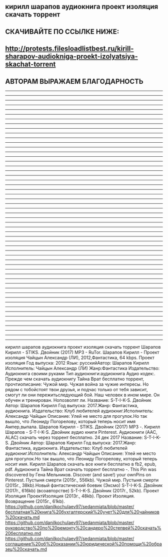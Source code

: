 кирилл шарапов аудиокнига проект изоляция скачать торрент
--------------------------------------------------
СКАЧИВАЙТЕ ПО ССЫЛКЕ НИЖЕ:
--------------------------------------------------
http://protests.filesloadlistbest.ru/kirill-sharapov-audiokniga-proekt-izolyatsiya-skachat-torrent
--------------------------------------------------
АВТОРАМ ВЫРАЖАЕМ БЛАГОДАРНОСТЬ
--------------------------------------------------
--------------------------------------------------
--------------------------------------------------
--------------------------------------------------
--------------------------------------------------
--------------------------------------------------
--------------------------------------------------
--------------------------------------------------
--------------------------------------------------
--------------------------------------------------
--------------------------------------------------
--------------------------------------------------
--------------------------------------------------
--------------------------------------------------
--------------------------------------------------
--------------------------------------------------
--------------------------------------------------
--------------------------------------------------
--------------------------------------------------
--------------------------------------------------
--------------------------------------------------
--------------------------------------------------
--------------------------------------------------
--------------------------------------------------
--------------------------------------------------
--------------------------------------------------
--------------------------------------------------
--------------------------------------------------
--------------------------------------------------
--------------------------------------------------
--------------------------------------------------
--------------------------------------------------
--------------------------------------------------
--------------------------------------------------
--------------------------------------------------
--------------------------------------------------
--------------------------------------------------
--------------------------------------------------
--------------------------------------------------
--------------------------------------------------
--------------------------------------------------
--------------------------------------------------
--------------------------------------------------
--------------------------------------------------
--------------------------------------------------
--------------------------------------------------
--------------------------------------------------
--------------------------------------------------
--------------------------------------------------
--------------------------------------------------
--------------------------------------------------
--------------------------------------------------
--------------------------------------------------
--------------------------------------------------
--------------------------------------------------
кирилл шарапов аудиокнига проект изоляция скачать торрент Шарапов Кирилл - STIKS. Двойник (2017) MP3 - RuTor. Шарапов Кирилл - Проект изоляция Чайцын Александр (ЛИ), 2012,Фантастика, 64 kbps. Проект изоляция Год выпуска: 2012 Язык: русскийАвтор: Шарапов Кирилл Исполнитель: Чайцын Александр (ЛИ) Жанр:Фантастика Издательство: Аудиокнига своими руками Тип аудиокниги:аудиокнига Аудио кодек:. Прежде чем скачать аудиокнигу Тайна Врат бесплатно торрент, прочтиописание: Чужой мир. Чужая война за чужие интересы. Но рядом с тобойстоят твои друзья, и подчас только от тебя зависит, смогут ли они пережитьследующий бой. Наш человек в ином мире. Он обучен и тренирован. Нопозволят ли. Название: S-T-I-K-S. Двойник Автор: Шарапов Кирилл Год выпуска: 2017.Жанр: Фантастика, аудиокнига. Издательство: Клуб любителей аудиокниг.Исполнитель: Александр Чайцын Описание: Улей  не место для прогулок.Но так вышло, что Леониду Погорелову, который теперь носит имя Ампер,выпала. Шарапов Кирилл - STIKS. Двойник (2017) MP3 -. Кирилл Шарапов - S-T-I-K-S. Двойник  аудио книги  Pinterest. Аудиокниги (AAC, ALAC) скачать через торрент бесплатно. 24 дек 2017  Название: S-T-I-K-S. Двойник Автор: Шарапов Кирилл Год выпуска: 2017.Жанр: Фантастика, аудиокнига. Издательство: Клуб любителей аудиокниг.Исполнитель: Александр Чайцын Описание: Улей  не место для прогулок.Но так вышло, что Леониду Погорелову, который теперь носит имя. Кирилл Шарапов  скачать все книги бесплатно в fb2, epub, pdf. Аудиокнига Тайна Врат скачать торрент бесплатно -. This Pin was discovered by Гена Мельников. Discover (and save!) your ownPins on Pinterest. Пустыня смерти (2015г., 556kb). Чужой мир. Пустыня смерти (2015г., 38kb).Новый фантастический боевик (Эксмо)  S-T-I-K-S. Двойник (2017г., 616kb) (всоавторстве) S-T-I-K-S. Двойник (2017г., 52kb). Проект Изоляция  ПроектИзоляция (2013г., 48kb). Проект Изоляция. Возвращение (2015г., 61kb).
https://github.com/danilkochulaev97/sedanmiata/blob/master/бесплатная%20книга%20бухгалтерский%20учет%20для%20чайников%20скачать.md
https://github.com/danilkochulaev97/sedanmiata/blob/master/руководство%20по%20ремонту%20сандеро%20степвей%20скачать%20бесплатно.md
https://github.com/danilkochulaev97/sedanmiata/blob/master/соглашение%20об%20оказании%20юридической%20помощи%20образец%20скачать.md